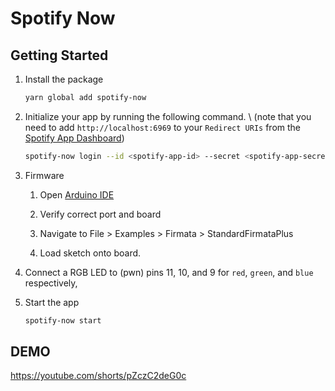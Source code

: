 # Spotify Now

## Getting Started

1. Install the package

   ```bash
   yarn global add spotify-now
   ```

2. Initialize your app by running the following command. \\
   (note that you need to add `http://localhost:6969` to your `Redirect URIs` from the [Spotify App Dashboard](https://developer.spotify.com/dashboard/applications))

   ```bash
   spotify-now login --id <spotify-app-id> --secret <spotify-app-secret>
   ```

3. Firmware

   1. Open [Arduino IDE](https://www.arduino.cc/en/software)

   1. Verify correct port and board

   1. Navigate to File > Examples > Firmata > StandardFirmataPlus

   1. Load sketch onto board.

4. Connect a RGB LED to (pwn) pins 11, 10, and 9 for `red`, `green`, and `blue` respectively,

5. Start the app

   ```bash
   spotify-now start
   ```

## DEMO

<https://youtube.com/shorts/pZczC2deG0c>
